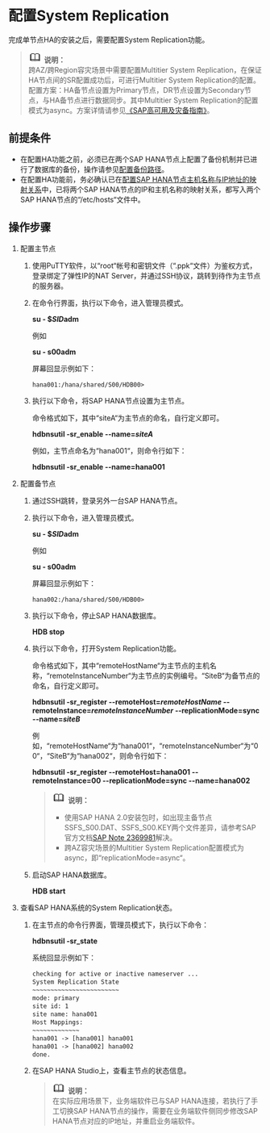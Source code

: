 # 配置System Replication<a name="saphana_02_0050"></a>

完成单节点HA的安装之后，需要配置System Replication功能。

>![](public_sys-resources/icon-note.gif) **说明：**   
>跨AZ/跨Region容灾场景中需要配置Multitier System Replication，在保证HA节点间的SR配置成功后，可进行Multitier System Replication的配置。  
>配置方案：HA备节点设置为Primary节点，DR节点设置为Secondary节点，与HA备节点进行数据同步。其中Multitier System Replication的配置模式为async。方案详情请参见[《SAP高可用及灾备指南》](https://support.huaweicloud.com/hag-sap/sap_10_0001.html)。  

## 前提条件<a name="section47712019205457"></a>

-   在配置HA功能之前，必须已在两个SAP HANA节点上配置了备份机制并已进行了数据库的备份，操作请参见[配置备份路径](配置备份路径（单节点HA）.md)。
-   在配置HA功能前，务必确认已在[配置SAP HANA节点主机名称与IP地址的映射关系](配置SAP-HANA节点主机名称与IP地址的映射关系.md)中，已将两个SAP  HANA节点的IP和主机名称的映射关系，都写入两个SAP HANA节点的“/etc/hosts“文件中。

## 操作步骤<a name="section2015312113737"></a>

1.  配置主节点
    1.  使用PuTTY软件，以“root“帐号和密钥文件（“.ppk“文件）为鉴权方式，登录绑定了弹性IP的NAT Server，并通过SSH协议，跳转到待作为主节点的服务器。
    2.  在命令行界面，执行以下命令，进入管理员模式。

        **su - $**_**SID**_**adm**

        例如

        **su - s00adm**

        屏幕回显示例如下：

        ```
        hana001:/hana/shared/S00/HDB00>   
        ```

    3.  执行以下命令，将SAP HANA节点设置为主节点。

        命令格式如下，其中“siteA“为主节点的命名，自行定义即可。

        **hdbnsutil -sr\_enable --name=**_**siteA**_

        例如，主节点命名为“hana001“，则命令行如下：

        **hdbnsutil -sr\_enable --name=hana001**

2.  配置备节点
    1.  通过SSH跳转，登录另外一台SAP HANA节点。
    2.  执行以下命令，进入管理员模式。

        **su - $**_**SID**_**adm**

        例如

        **su - s00adm**

        屏幕回显示例如下：

        ```
        hana002:/hana/shared/S00/HDB00>  
        ```

    3.  执行以下命令，停止SAP HANA数据库。

        **HDB stop**

    4.  执行以下命令，打开System Replication功能。

        命令格式如下，其中“remoteHostName“为主节点的主机名称，“remoteInstanceNumber“为主节点的实例编号。“SiteB“为备节点的命名，自行定义即可。

        **hdbnsutil -sr\_register --remoteHost=_remoteHostName_  --remoteInstance=_remoteInstanceNumber_  --replicationMode=sync --name=_siteB_**

        例如，“remoteHostName“为“hana001“，“remoteInstanceNumber“为“00“，“SiteB“为“hana002“，则命令行如下：

        **hdbnsutil -sr\_register --remoteHost=hana001 --remoteInstance=00 --replicationMode=sync --name=hana002**

        >![](public_sys-resources/icon-note.gif) **说明：**   
        >-   使用SAP HANA 2.0安装包时，如出现主备节点SSFS\_S00.DAT、SSFS\_S00.KEY两个文件差异，请参考SAP官方文档[SAP Note 2369981](https://launchpad.support.sap.com/#/notes/0002369981)解决。  
        >-   跨AZ容灾场景的Multitier System Replication配置模式为async，即“replicationMode=async“。  

    5.  启动SAP HANA数据库。

        **HDB start**

3.  查看SAP HANA系统的System Replication状态。
    1.  在主节点的命令行界面，管理员模式下，执行以下命令：

        **hdbnsutil -sr\_state**

        系统回显示例如下：

        ```
        checking for active or inactive nameserver ...
        System Replication State
        ~~~~~~~~~~~~~~~~~~~~~~~~
        mode: primary
        site id: 1
        site name: hana001
        Host Mappings:
        ~~~~~~~~~~~~~
        hana001 -> [hana001] hana001
        hana001 -> [hana002] hana002
        done.
        ```

    2.  在SAP HANA Studio上，查看主节点的状态信息。

        >![](public_sys-resources/icon-note.gif) **说明：**   
        >在实际应用场景下，业务端软件已与SAP HANA连接，若执行了手工切换SAP HANA节点的操作，需要在业务端软件侧同步修改SAP HANA节点对应的IP地址，并重启业务端软件。  



